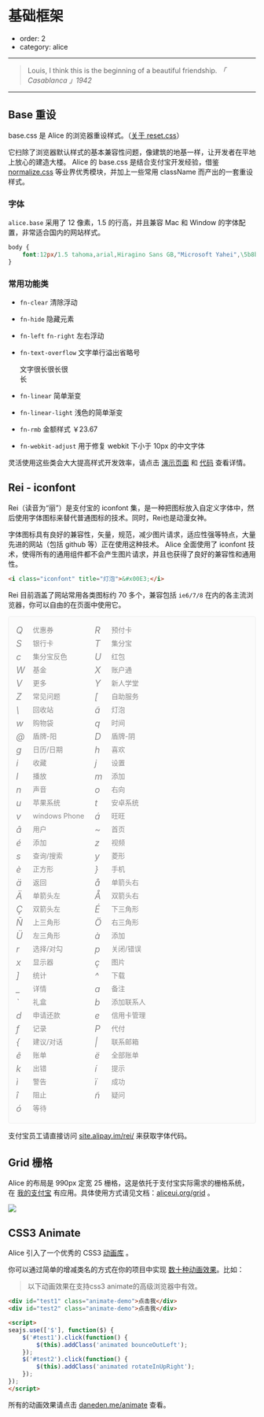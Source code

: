 # 基础框架

- order: 2
- category: alice

---

> Louis, I think this is the beginning of a beautiful friendship.
*「 Casablanca 」1942*

---

<link rel="stylesheet" href="http://modules.spmjs.org/alice/grid/1.0.0/grid.css" />
<link rel="stylesheet" href="http://modules.spmjs.org/alice/animate/1.0.0/animate.css" />

## Base 重设

base.css 是 Alice 的浏览器重设样式。（[关于 reset.css](http://meyerweb.com/eric/tools/css/reset/)）

它扫除了浏览器默认样式的基本兼容性问题，像建筑的地基一样，让开发者在平地上放心的建造大楼。
Alice 的 base.css 是结合支付宝开发经验，借鉴 [normalize.css](http://necolas.github.com/normalize.css/) 等业界优秀模块，并加上一些常用 className 而产出的一套重设样式。

### 字体

`alice.base` 采用了 12 像素，1.5 的行高，并且兼容 Mac 和 Window 的字体配置，非常适合国内的网站样式。

```css
body {
    font:12px/1.5 tahoma,arial,Hiragino Sans GB,"Microsoft Yahei",\5b8b\4f53;
}
```

### 常用功能类

- `fn-clear` 清除浮动

- `fn-hide` 隐藏元素

- `fn-left` `fn-right` 左右浮动

- `fn-text-overflow` 文字单行溢出省略号

    <div class="fn-text-overflow" style="width:100px">文字很长很长很长</div>

- `fn-linear` 简单渐变

- `fn-linear-light` 浅色的简单渐变

- `fn-rmb` 金额样式 <span class="fn-rmb">￥23.67</span>

- `fn-webkit-adjust` 用于修复 webkit 下小于 10px 的中文字体

灵活使用这些类会大大提高样式开发效率，请点击 [演示页面](http://aliceui.org/base) 和 [代码](https://github.com/aliceui/base/blob/master/src/base.css) 查看详情。


## Rei - iconfont

Rei（读音为“丽”）是支付宝的 iconfont 集，是一种把图标放入自定义字体中，然后使用字体图标来替代普通图标的技术。同时，Rei也是动漫女神。

字体图标具有良好的兼容性，矢量，规范，减少图片请求，适应性强等特点，大量先进的网站（包括 github 等）正在使用这种技术。
Alice 全面使用了 iconfont 技术，使得所有的通用组件都不会产生图片请求，并且也获得了良好的兼容性和通用性。

```html
<i class="iconfont" title="灯泡">&#x00E3;</i>
```

Rei 目前涵盖了网站常用各类图标约 70 多个，兼容包括 `ie6/7/8` 在内的各主流浏览器，你可以自由的在页面中使用它。

<style>
.iconset {
    padding: 15px;
    background: #FBFBFB;
    border: 1px solid #eee;
    border-radius: 4px;
}
.icon {
    display: inline-block;
    *display: inline;
    *zoom: 1;
    height: 22px;
    width: 156px;
    color: #888;
    font-size: 14px;
    line-height: 22px;
    margin-bottom: 5px;
}
.icon .iconfont {
    margin-right: 10px;
    font-size: 18px;
    width: 20px;
    display: inline-block;
    *display: inline;
    *zoom: 1;
    position: relative;
    top: 2px;
}
</style>

<!-- 这段代码用来获取下面的字体 HTML 集合
<script src="http://site.alipay.im/rei/js/data.js"></script>
<script>
var array = [],
    html = '';
array = array.concat(iconData['产品/功能ICON']);
array = array.concat(iconData['通用ICON']);
array.forEach(function(item) {
    html += '<div class="icon"><i class="iconfont" title="' + item[0] +
               '">' + item[1] + '</i> ' + item[0] + '</div>\n';
});
console.log(html);
</script>
-->

<div class="iconset fn-clear">
<div class="icon"><i class="iconfont" title="优惠券">&#x0051;</i> 优惠券</div>
<div class="icon"><i class="iconfont" title="预付卡">&#x0052;</i> 预付卡</div>
<div class="icon"><i class="iconfont" title="银行卡">&#x0053;</i> 银行卡</div>
<div class="icon"><i class="iconfont" title="集分宝">&#x0054;</i> 集分宝</div>
<div class="icon"><i class="iconfont" title="集分宝反色">&#x0063;</i> 集分宝反色</div>
<div class="icon"><i class="iconfont" title="红包">&#x0055;</i> 红包</div>
<div class="icon"><i class="iconfont" title="基金">&#x0057;</i> 基金</div>
<div class="icon"><i class="iconfont" title="账户通">&#x0058;</i> 账户通</div>
<div class="icon"><i class="iconfont" title="更多">&#x0056;</i> 更多</div>
<div class="icon"><i class="iconfont" title="新人学堂">&#x0059;</i> 新人学堂</div>
<div class="icon"><i class="iconfont" title="常见问题">&#x005A;</i> 常见问题</div>
<div class="icon"><i class="iconfont" title="自助服务">&#x005B;</i> 自助服务</div>
<div class="icon"><i class="iconfont" title="回收站">&#x005C;</i> 回收站</div>
<div class="icon"><i class="iconfont" title="灯泡">&#x00E3;</i> 灯泡</div>
<div class="icon"><i class="iconfont" title="购物袋">&#x0077;</i> 购物袋</div>
<div class="icon"><i class="iconfont" title="时间">&#x0071;</i> 时间</div>
<div class="icon"><i class="iconfont" title="盾牌-阳">&#x0040;</i> 盾牌-阳</div>
<div class="icon"><i class="iconfont" title="盾牌-阴">&#x0044;</i> 盾牌-阴</div>
<div class="icon"><i class="iconfont" title="日历/日期">&#x0067;</i> 日历/日期</div>
<div class="icon"><i class="iconfont" title="喜欢">&#x0068;</i> 喜欢</div>
<div class="icon"><i class="iconfont" title="收藏">&#x0069;</i> 收藏</div>
<div class="icon"><i class="iconfont" title="设置">&#x006A;</i> 设置</div>
<div class="icon"><i class="iconfont" title="播放">&#x006C;</i> 播放</div>
<div class="icon"><i class="iconfont" title="添加">&#x006D;</i> 添加</div>
<div class="icon"><i class="iconfont" title="声音">&#x006E;</i> 声音</div>
<div class="icon"><i class="iconfont" title="右向">&#x006F;</i> 右向</div>
<div class="icon"><i class="iconfont" title="苹果系统">&#x0075;</i> 苹果系统</div>
<div class="icon"><i class="iconfont" title="安卓系统">&#x0074;</i> 安卓系统</div>
<div class="icon"><i class="iconfont" title="windows Phone">&#x0076;</i> windows Phone</div>
<div class="icon"><i class="iconfont" title="旺旺">&#x00E1;</i> 旺旺</div>
<div class="icon"><i class="iconfont" title="用户">&#x00E2;</i> 用户</div>
<div class="icon"><i class="iconfont" title="首页">&#x007E;</i> 首页</div>
<div class="icon"><i class="iconfont" title="添加">&#x00E9;</i> 添加</div>
<div class="icon"><i class="iconfont" title="视频">&#x007A;</i> 视频</div>
<div class="icon"><i class="iconfont" title="查询/搜索">&#x0073;</i> 查询/搜索</div>
<div class="icon"><i class="iconfont" title="菱形">&#x0079;</i> 菱形</div>
<div class="icon"><i class="iconfont" title="正方形">&#x00E8;</i> 正方形</div>
<div class="icon"><i class="iconfont" title="手机">&#x007D;</i> 手机</div>
<div class="icon"><i class="iconfont" title="返回">&#x00E4;</i> 返回</div>
<div class="icon"><i class="iconfont" title="单箭头右">&#x00E5;</i> 单箭头右</div>
<div class="icon"><i class="iconfont" title="单箭头左">&#x00C4;</i> 单箭头左</div>
<div class="icon"><i class="iconfont" title="双箭头右">&#x00C5;</i> 双箭头右</div>
<div class="icon"><i class="iconfont" title="双箭头左">&#x00C7;</i> 双箭头左</div>
<div class="icon"><i class="iconfont" title="下三角形">&#x00C9;</i> 下三角形</div>
<div class="icon"><i class="iconfont" title="上三角形">&#x00D1;</i> 上三角形</div>
<div class="icon"><i class="iconfont" title="右三角形">&#x00D6;</i> 右三角形</div>
<div class="icon"><i class="iconfont" title="左三角形">&#x00DC;</i> 左三角形</div>
<div class="icon"><i class="iconfont" title="添加">&#x00E0;</i> 添加</div>
<div class="icon"><i class="iconfont" title="选择/对勾">&#x0072;</i> 选择/对勾</div>
<div class="icon"><i class="iconfont" title="关闭/错误">&#x0070;</i> 关闭/错误</div>
<div class="icon"><i class="iconfont" title="显示器">&#x0078;</i> 显示器</div>
<div class="icon"><i class="iconfont" title="图片">&#x00E7;</i> 图片</div>
<div class="icon"><i class="iconfont" title="统计">&#x005D;</i> 统计</div>
<div class="icon"><i class="iconfont" title="下载">&#x005E;</i> 下载</div>
<div class="icon"><i class="iconfont" title="详情">&#x005F;</i> 详情</div>
<div class="icon"><i class="iconfont" title="备注">&#x0061;</i> 备注</div>
<div class="icon"><i class="iconfont" title="礼盒">&#x0060;</i> 礼盒</div>
<div class="icon"><i class="iconfont" title="添加联系人">&#x0062;</i> 添加联系人</div>
<div class="icon"><i class="iconfont" title="申请还款">&#x0064;</i> 申请还款</div>
<div class="icon"><i class="iconfont" title="信用卡管理">&#x0065;</i> 信用卡管理</div>
<div class="icon"><i class="iconfont" title="记录">&#x0066;</i> 记录</div>
<div class="icon"><i class="iconfont" title="代付">&#x0050;</i> 代付</div>
<div class="icon"><i class="iconfont" title="建议/对话">&#x007B;</i> 建议/对话</div>
<div class="icon"><i class="iconfont" title="联系邮箱">&#x007C;</i> 联系邮箱</div>
<div class="icon"><i class="iconfont" title="账单">&#x00EA;</i> 账单</div>
<div class="icon"><i class="iconfont" title="全部账单">&#x00EB;</i> 全部账单</div>
<div class="icon"><i class="iconfont" title="出错">&#x006B;</i> 出错</div>
<div class="icon"><i class="iconfont" title="提示">&#x00ED;</i> 提示</div>
<div class="icon"><i class="iconfont" title="警告">&#x00EC;</i> 警告</div>
<div class="icon"><i class="iconfont" title="成功">&#x00EF;</i> 成功</div>
<div class="icon"><i class="iconfont" title="阻止">&#x00EE;</i> 阻止</div>
<div class="icon"><i class="iconfont" title="疑问">&#x00F1;</i> 疑问</div>
<div class="icon"><i class="iconfont" title="等待">&#x00F3;</i> 等待</div>
</div>

支付宝员工请直接访问 [site.alipay.im/rei/](http://site.alipay.im/rei/) 来获取字体代码。

## Grid 栅格

Alice 的布局是 990px 定宽 25 栅格，这是依托于支付宝实际需求的栅格系统，
在 [我的支付宝](https://my.alipay.com/) 有应用。具体使用方式请见文档：[aliceui.org/grid](http://aliceui.org/grid) 。

![](https://i.alipayobjects.com/e/201303/2KLao4hPu8.png)


## CSS3 Animate

Alice 引入了一个优秀的 CSS3 [动画库](http://aliceui.org/animate) 。

你可以通过简单的增减类名的方式在你的项目中实现 [数十种动画效果](http://daneden.me/animate/)。比如：

> 以下动画效果在支持css3 animate的高级浏览器中有效。

<style>
.animate-demo {
    width: 80px;
    height: 80px;
    background: #42B8F7;
    line-height: 80px;
    text-align: center;
    color: #fff;
    display: inline-block;
}
#test2 {
    background: #5FC161;    
}
</style>

````html
<div id="test1" class="animate-demo">点击我</div>
<div id="test2" class="animate-demo">点击我</div>

<script>
seajs.use(['$'], function($) {
    $('#test1').click(function() {
        $(this).addClass('animated bounceOutLeft');
    });
    $('#test2').click(function() {
        $(this).addClass('animated rotateInUpRight');
    });
});
</script>
````

所有的动画效果请点击 [daneden.me/animate](daneden.me/animate/) 查看。
